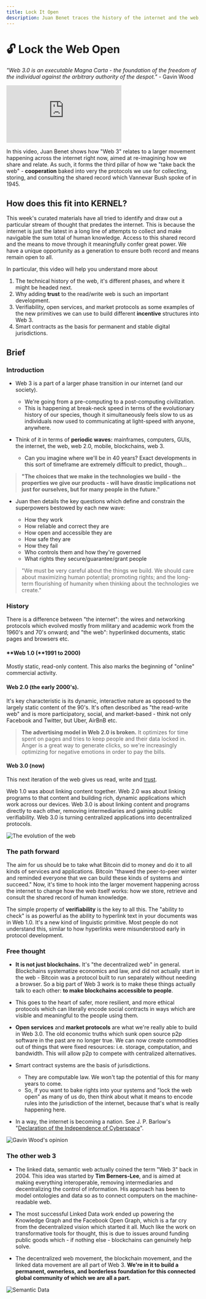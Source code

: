 ```yaml
---
title: Lock It Open
description: Juan Benet traces the history of the internet and the web, shows us what Web 3 is really about, and reminds us that the term has been around since 2004, when Tim Berners-Lee began work on the semantic web.
---
```


# 🔓 Lock the Web Open

*"Web 3.0 is an executable Magna Carta - the foundation of the freedom of the individual against the arbitrary authority of the despot."* - Gavin Wood

<iframe class="video-frame" src="https://www.youtube-nocookie.com/embed/l44z35vabvA?start=30" frameborder="0" allow="accelerometer; autoplay; encrypted-media; gyroscope; picture-in-picture" allowfullscreen></iframe>

In this video, Juan Benet shows how "Web 3" relates to a larger movement happening across the internet right now, aimed at re-imagining how we share and relate. As such, it forms the third pillar of how we "take back the web" - **cooperation** baked into very the protocols we use for collecting, storing, and consulting the shared record which Vannevar Bush spoke of in 1945. 

## How does this fit into KERNEL?

This week's curated materials have all tried to identify and draw out a particular stream of thought that predates the internet. This is because the internet is just the latest in a long line of attempts to collect and make navigable the sum total of human knowledge. Access to this shared record and the means to move through it meaningfully confer great power. We have a unique opportunity as a generation to ensure both record and means remain open to all.

In particular, this video will help you understand more about

1. The technical history of the web, it's different phases, and where it might be headed next.
2. Why adding **trust** to the read/write web is such an important development.
3. Verifiability, open services, and market protocols as some examples of the new primitives we can use to build different **incentive** structures into Web 3.
4. Smart contracts as the basis for permanent and stable digital jurisdictions.

## Brief

### Introduction

- Web 3 is a part of a larger phase transition in our internet (and our society).  

    - We're going from a pre-computing to a post-computing civilization.
    - This is happening at break-neck speed in terms of the evolutionary history of our species, though it simultaneously feels slow to us as individuals now used to communicating at light-speed with anyone, anywhere.  

- Think of it in terms of **periodic waves:** mainframes, computers, GUIs, the internet, the web, web 2.0, mobile, blockchains, web 3.  

    - Can you imagine where we'll be in 40 years? Exact developments in this sort of timeframe are extremely difficult to predict, though...

> **"The choices that we make in the technologies we build - the properties we give our products - will have drastic implications not just for ourselves, but for many people in the future."**

- Juan then details the key questions which define and constrain the superpowers bestowed by each new wave:  

    - How they work
    - How reliable and correct they are
    - How open and accessible they are
    - How safe they are
    - How they fail
    - Who controls them and how they're governed
    - What rights they secure/guarantee/grant people

> "We must be very careful about the things we build. We should care about maximizing human potential; promoting rights; and the long-term flourishing of humanity when thinking about the technologies we create."

### History

There is a difference between "the internet": the wires and networking protocols which evolved mostly from military and academic work from the 1960's and 70's onward; and "the web": hyperlinked documents, static pages and browsers etc.

#### **Web 1.0 (**1991 to 2000)

Mostly static, read-only content. This also marks the beginning of "online" commercial activity.

#### **Web 2.0** (the early 2000's).

It's key characteristic is its dynamic, interactive nature as opposed to the largely static content of the 90's. It's often described as "the read-write web" and is more participatory, social, and market-based - think not only Facebook and Twitter, but Uber, AirBnB etc.

> **The advertising model in Web 2.0 is broken.** It optimizes for time spent on pages and tries to keep people and their data locked in. Anger is a great way to generate clicks, so we're increasingly optimizing for negative emotions in order to pay the bills.

#### Web 3.0 (now)

This next iteration of the web gives us read, write and [trust](../../module-0/trust/). 

Web 1.0 was about linking content together. Web 2.0 was about linking programs to that content and building rich, dynamic applications which work across our devices. Web 3.0 is about linking content and programs directly to each other, removing intermediaries and gaining public verifiability. Web 3.0 is turning centralized applications into decentralized protocols.

![The evolution of the web](./img/web-evolution.png)

### The path forward

The aim for us should be to take what Bitcoin did to money and do it to all kinds of services and applications. Bitcoin "thawed the peer-to-peer winter and reminded everyone that we can build these kinds of systems and succeed." Now, it's time to hook into the larger movement happening across the internet to change how the web itself works: how we store, retrieve and consult the shared record of human knowledge. 

The simple property of **verifiability** is the key to all this. The "ability to check" is as powerful as the ability to hyperlink text in your documents was in Web 1.0. It's a new kind of linguistic primitive. Most people do not understand this, similar to how hyperlinks were misunderstood early in protocol development. 

### Free thought

- **It is not just blockchains.** It's "the decentralized web" in general. Blockchains systematize economics and law, and did not actually start in the web - Bitcoin was a protocol built to run separately without needing a browser. So a big part of Web 3 work is to make these things actually talk to each other: **to make blockchains accessible to people**.

- This goes to the heart of safer, more resilient, and more ethical protocols which can literally encode social contracts in ways which are visible and meaningful to the people using them.

- **Open services** and **market protocols** are what we're really able to build in Web 3.0. The old economic truths which sunk open source p2p software in the past are no longer true. We can now create commodities out of things that were fixed resources: i.e. storage, computation, and bandwidth. This will allow p2p to compete with centralized alternatives.

- Smart contract systems are the basis of jurisdictions.
    - They are computable law. We won't tap the potential of this for many years to come.
    - So, if you want to bake rights into your systems and "lock the web open" as many of us do, then think about what it means to encode rules into the jurisdiction of the internet, because that's what is really happening here.  

- In a way, the internet is becoming a nation. See J. P. Barlow's "[Declaration of the Independence of Cyberspace](https://www.eff.org/cyberspace-independence)".

![Gavin Wood's opinion](./img/gav-quote.png)

### The other web 3

- The linked data, semantic web actually coined the term "Web 3" back in 2004. This idea was started by **Tim Berners-Lee**, and is aimed at making everything interoperable, removing intermediaries and decentralizing the control of information. His approach has been to model ontologies and data so as to connect computers on the machine-readable web.

- The most successful Linked Data work ended up powering the Knowledge Graph and the Facebook Open Graph, which is a far cry from the decentralized vision which started it all. Much like the work on transformative tools for thought, this is due to issues around funding public goods which - if nothing else - blockchains can genuinely help solve.

- The decentralized web movement, the blockchain movement, and the linked data movement are all part of Web 3. **We're in it to build a permanent, ownerless, and borderless foundation for this connected global community of which we are all a part.**

![Semantic Data](./img/semantic-data.png)